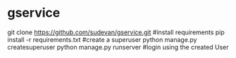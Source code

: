 # gservice
git clone https://github.com/sudevan/gservice.git
#install requirements
pip install -r requirements.txt
#create a superuser
python manage.py createsuperuser
python manage.py runserver
#login using the created User
